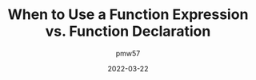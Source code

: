 ---
author: pmw57
date: 2022-03-22
draft: true
publisher: sitepointdotcom
tags:
  - javascript
  - comparisons
target_url: https://www.sitepoint.com/when-to-use-a-function-expression-vs-function-declaration/
title: When to Use a Function Expression vs. Function Declaration
---